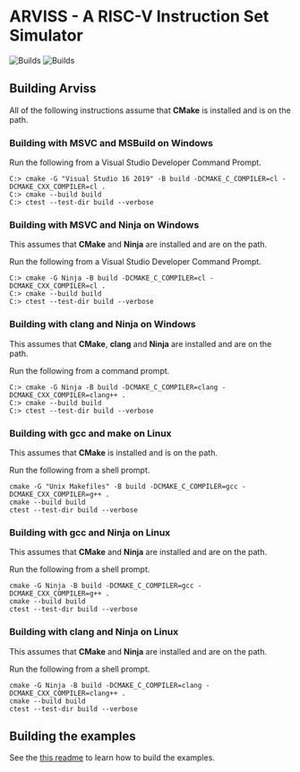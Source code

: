 # ARVISS - A RISC-V Instruction Set Simulator

![Builds](https://github.com/badlydrawnrod/arviss/actions/workflows/cmake.yml/badge.svg)
![Builds](https://github.com/badlydrawnrod/arviss/actions/workflows/examples.yml/badge.svg)

## Building Arviss

All of the following instructions assume that **CMake** is installed and is on the path.

### Building with MSVC and MSBuild on Windows

Run the following from a Visual Studio Developer Command Prompt.

```
C:> cmake -G "Visual Studio 16 2019" -B build -DCMAKE_C_COMPILER=cl -DCMAKE_CXX_COMPILER=cl .
C:> cmake --build build
C:> ctest --test-dir build --verbose
```

### Building with MSVC and Ninja on Windows

This assumes that **CMake** and **Ninja** are installed and are on the path.

Run the following from a Visual Studio Developer Command Prompt.

```
C:> cmake -G Ninja -B build -DCMAKE_C_COMPILER=cl -DCMAKE_CXX_COMPILER=cl .
C:> cmake --build build
C:> ctest --test-dir build --verbose
```

### Building with clang and Ninja on Windows

This assumes that **CMake**, **clang** and **Ninja** are installed and are on the path.

Run the following from a command prompt.

```
C:> cmake -G Ninja -B build -DCMAKE_C_COMPILER=clang -DCMAKE_CXX_COMPILER=clang++ .
C:> cmake --build build
C:> ctest --test-dir build --verbose
```

### Building with gcc and make on Linux

This assumes that **CMake** is installed and is on the path.

Run the following from a shell prompt.

```shell
cmake -G "Unix Makefiles" -B build -DCMAKE_C_COMPILER=gcc -DCMAKE_CXX_COMPILER=g++ .
cmake --build build
ctest --test-dir build --verbose
```

### Building with gcc and Ninja on Linux

This assumes that **CMake** and **Ninja** are installed and are on the path.

Run the following from a shell prompt.

```shell
cmake -G Ninja -B build -DCMAKE_C_COMPILER=gcc -DCMAKE_CXX_COMPILER=g++ .
cmake --build build
ctest --test-dir build --verbose
```

### Building with clang and Ninja on Linux

This assumes that **CMake** and **Ninja** are installed and are on the path.

Run the following from a shell prompt.

```shell
cmake -G Ninja -B build -DCMAKE_C_COMPILER=clang -DCMAKE_CXX_COMPILER=clang++ .
cmake --build build
ctest --test-dir build --verbose
```

## Building the examples

See the [this readme](hello_world/README.md) to learn how to build the examples.
